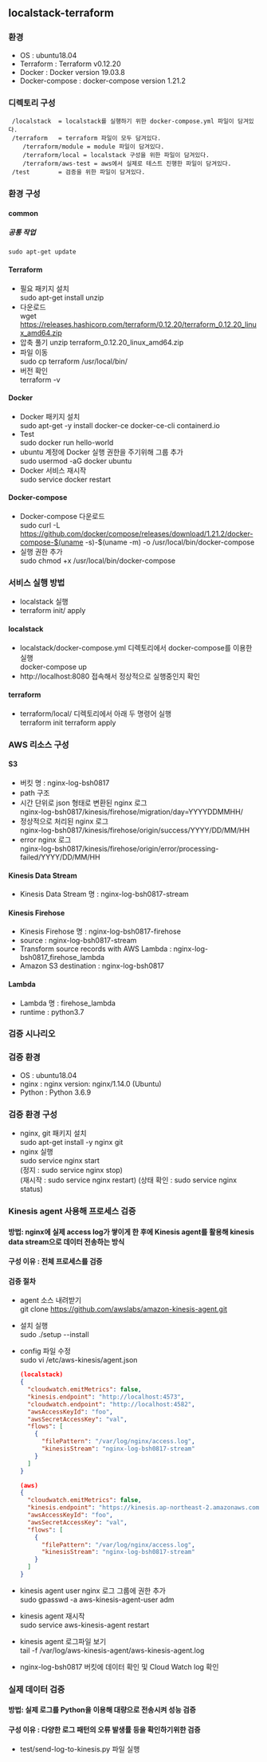 ## localstack-terraform 
### 환경
 - OS : ubuntu18.04
 - Terraform : Terraform v0.12.20
 - Docker : Docker version 19.03.8
 - Docker-compose : docker-compose version 1.21.2
 
### 디렉토리 구성 
	 /localstack  = localstack를 실행하기 위한 docker-compose.yml 파일이 담겨있다.
	 /terraform   = terraform 파일이 모두 담겨있다.
		/terraform/module = module 파일이 담겨있다.
		/terraform/local = localstack 구성을 위한 파일이 담겨있다.
		/terraform/aws-test = aws에서 실제로 테스트 진행한 파일이 담겨있다.
	 /test        = 검증을 위한 파일이 담겨있다.
### 환경 구성
#### common
##### 공통 작업</br>
	sudo apt-get update

#### Terraform
 - 필요 패키지 설치</br>
	sudo apt-get install unzip
 - 다운로드</br>
	wget https://releases.hashicorp.com/terraform/0.12.20/terraform_0.12.20_linux_amd64.zip
 - 압축 풀기
 	unzip terraform_0.12.20_linux_amd64.zip
 - 파일 이동</br>
    	sudo cp terraform /usr/local/bin/
 - 버전 확인</br>
    	terraform -v

#### Docker
 - Docker 패키지 설치</br>
    	sudo apt-get -y install docker-ce docker-ce-cli containerd.io
 - Test</br>
    	sudo docker run hello-world
 - ubuntu 계정에 Docker 실행 권한을 주기위해 그룹 추가</br>
    	sudo usermod -aG docker ubuntu
 - Docker 서비스 재시작</br>
    	sudo service docker restart
  
#### Docker-compose
 - Docker-compose 다운로드</br>
    	sudo curl -L https://github.com/docker/compose/releases/download/1.21.2/docker-compose-$(uname -s)-$(uname -m) -o /usr/local/bin/docker-compose
 - 실행 권한 추가</br>
    	sudo chmod +x /usr/local/bin/docker-compose

 
 
### 서비스 실행 방법
 - localstack 실행
 - terraform init/ apply

#### localstack
 - localstack/docker-compose.yml 디렉토리에서 docker-compose를 이용한 실행</br>
    	docker-compose up
 - http://localhost:8080 접속해서 정상적으로 실행중인지 확인

#### terraform 
 - terraform/local/ 디렉토리에서 아래 두 명령어 실행</br>
    	terraform init
    	terraform apply


### AWS 리소스 구성
#### S3
 - 버킷 명 : nginx-log-bsh0817
 - path 구조
  - 시간 단위로 json 형태로 변환된 nginx 로그</br>
      	nginx-log-bsh0817/kinesis/firehose/migration/day=YYYYDDMMHH/</br>
  - 정상적으로 처리된 nginx 로그</br>
      	nginx-log-bsh0817/kinesis/firehose/origin/success/YYYY/DD/MM/HH</br>
  - error nginx 로그</br>
      	nginx-log-bsh0817/kinesis/firehose/origin/error/processing-failed/YYYY/DD/MM/HH
 
#### Kinesis Data Stream
 - Kinesis Data Stream 명 : nginx-log-bsh0817-stream</br>
 
#### Kinesis Firehose
 - Kinesis Firehose 명 : nginx-log-bsh0817-firehose</br>
 - source : nginx-log-bsh0817-stream</br>
 - Transform source records with AWS Lambda : nginx-log-bsh0817_firehose_lambda</br>
 - Amazon S3 destination : nginx-log-bsh0817</br>
     
#### Lambda
 - Lambda 명 : firehose_lambda</br>
 - runtime : python3.7</br>


### 검증 시나리오

### 검증 환경
 - OS : ubuntu18.04
 - nginx : nginx version: nginx/1.14.0 (Ubuntu)
 - Python : Python 3.6.9
### 검증 환경 구성
 - nginx, git 패키지 설치</br>
    	sudo apt-get install -y nginx git
 - nginx 실행</br>
    	sudo service nginx start</br>
    	(정지 : sudo service nginx stop)</br>
    	(재시작 : sudo service nginx restart)
    	(상태 확인 : sudo service nginx status)
 
### Kinesis agent 사용해 프로세스 검증
#### 방법: nginx에 실제 access log가 쌓이게 한 후에 Kinesis agent를 활용해 kinesis data stream으로 데이터 전송하는 방식
#### 구성 이유 : 전체 프로세스를 검증
#### 검증 절차
 - agent 소스 내려받기</br>
    	git clone https://github.com/awslabs/amazon-kinesis-agent.git
 - 설치 실행</br>
    	sudo ./setup --install
 - config 파일 수정</br>
    	sudo vi /etc/aws-kinesis/agent.json
	```json
	(localstack)
	{
	  "cloudwatch.emitMetrics": false,
	  "kinesis.endpoint": "http://localhost:4573",
	  "cloudwatch.endpoint": "http://localhost:4582",
	  "awsAccessKeyId": "foo",
	  "awsSecretAccessKey": "val",
	  "flows": [
	    {
	      "filePattern": "/var/log/nginx/access.log",
	      "kinesisStream": "nginx-log-bsh0817-stream"
	    }
	  ]
	}
	```
	```json
	(aws)
	{
	  "cloudwatch.emitMetrics": false,
	  "kinesis.endpoint": "https://kinesis.ap-northeast-2.amazonaws.com",
	  "awsAccessKeyId": "foo",
	  "awsSecretAccessKey": "val",
	  "flows": [
	    {
	      "filePattern": "/var/log/nginx/access.log",
	      "kinesisStream": "nginx-log-bsh0817-stream"
	    }
	  ]
	}
	```
 - kinesis agent user nginx 로그 그룹에 권한 추가</br>
    	sudo gpasswd -a aws-kinesis-agent-user adm

 - kinesis agent 재시작</br>
    	sudo service aws-kinesis-agent restart

 - kinesis agent 로그파일 보기</br>
    	tail -f /var/log/aws-kinesis-agent/aws-kinesis-agent.log
    
 - nginx-log-bsh0817 버킷에 데이터 확인 및 Cloud Watch log 확인

### 실제 데이터 검증
#### 방법: 실제 로그를 Python을 이용해 대량으로 전송시켜 성능 검증
#### 구성 이유 : 다양한 로그 패턴의 오류 발생률 등을 확인하기위한 검증
 - test/send-log-to-kinesis.py 파일 실행
